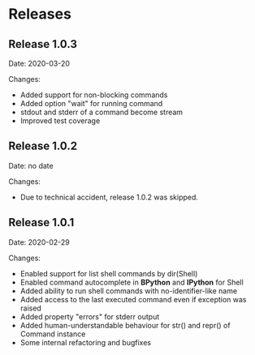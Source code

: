 # Releases

## Release 1.0.3

Date: 2020-03-20

Changes:

* Added support for non-blocking commands
* Added option "wait" for running command
* stdout and stderr of a command become stream
* Improved test coverage


## Release 1.0.2
Date: no date

Changes:
* Due to technical accident, release 1.0.2 was skipped.

## Release 1.0.1

Date: 2020-02-29

Changes:

* Enabled support for list shell commands by dir(Shell)
* Enabled command autocomplete in **BPython** and **IPython** for Shell
* Added ability to run shell commands with no-identifier-like name
* Added access to the last executed command even if exception was raised
* Added property "errors" for stderr output
* Added human-understandable behaviour for str() and repr() of Command instance
* Some internal refactoring and bugfixes
